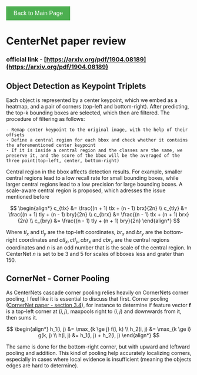 <!-- Button to go back to the main page -->
<div style="margin-top: 20px;">
  <a href=".../index.md" style="text-decoration: none;">
    <button style="
      background-color: #4CAF50; /* Green */
      border: none;
      color: white;
      padding: 10px 20px;
      text-align: center;
      text-decoration: none;
      display: inline-block;
      font-size: 16px;
      cursor: pointer;
    ">Back to Main Page</button>
  </a>
</div>

# CenterNet paper review
### official link - [https://arxiv.org/pdf/1904.08189](https://arxiv.org/pdf/1904.08189)

## Object Detection as Keypoint Triplets

Each object is represented by a center keypoint, which we embed as a heatmap, and a pair of corners (top-left and bottom-right). After predicting, the top-k bounding boxes are selected, which then are filtered. The procedure of filtering as follows:

    - Remap center keypoint to the original image, with the help of their offsets
    - Define a central region for each bbox and check whether it contains the aforementioned center keypoint
    - If it is inside a central region and the classes are the same, we preserve it, and the score of the bbox will be the averaged of the three point(top-left, center, bottom-right)

Central region in the bbox affects detection results. For example, smaller central regions lead to a low recall rate for small bounding boxes, while larger central regions lead to a low precision for large bounding boxes. A scale-aware central region is proposed, which adresses the issue mentioned before

$$
\begin{align*}
c_{tlx} &= \frac{(n + 1) tlx + (n - 1) brx}{2n} \\
c_{tly} &= \frac{(n + 1) tly + (n - 1) bry}{2n} \\
c_{brx} &= \frac{(n - 1) tlx + (n + 1) brx}{2n} \\
c_{bry} &= \frac{(n - 1) tly + (n + 1) bry}{2n}
\end{align*}
$$

Where $tl_x \text{ and } tl_y$ are the top-left coordinates, $br_x \text{ and } br_y$ are the bottom-right coordinates and $ctl_x, ctl_y, cbr_x \text { and } cbr_y$ are the central regions coordinates and $n$ is an odd number that is the scale of the central region. In CenterNet $n$ is set to be 3 and 5 for scales of bboxes less and grater than 150.

## CornerNet - Corner Pooling
As CenterNets cascade corner pooling relies heavily on CornerNets corner pooling, I feel like it is essential to discuss that first. Corner pooling ([CornerNet paper - section 3.4](https://arxiv.org/pdf/1808.01244)), for instance to determine if feature vector **f** is a top-left corner at $(i,j)$, maxpools right to $(i,j)$ and downwards from it, then sums it. 

$$
\begin{align*}
h_1(i, j) &= \max_{k \ge j} f(i, k) \\
h_2(i, j) &= \max_{k \ge i} g(k, j) \\
h(i, j) &= h_1(i, j) + h_2(i, j)
\end{align*}
$$

The same is done for the bottom-right corner, but with upward and leftward pooling and addition. This kind of pooling help  accurately localizing corners, especially in cases where local evidence is insufficient (meaning the objects edges are hard to determine).